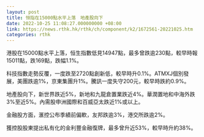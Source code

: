 ```yaml
---
layout: post
title: 恒指在15000點水平上落　地產股向下
date: 2022-10-25 11:08:27.000000000 +08:00
link: https://news.rthk.hk/rthk/ch/component/k2/1672561-20221025.htm
categories: rthk
---
```


港股在15000點水平上落，恒生指數低見14947點，最多曾跌逾230點，較早時報15011點，跌169點，跌幅1.1%。

科技指數走勢反覆，一度跌至2720點創新低，較早時升0.1%。ATMXJ個別發展，美團跌逾1%，京東集團升1%。騰訊一度失守200元，較早時跌約0.9%。

地產股向下，新世界跌近5%，新地和九龍倉置業跌近4%。華潤置地和中海外跌3%至近5%。內需股申洲國際和百威亞太跌近1%或以上。

金融股方面，滙控公布季績前偏軟，友邦跌逾3%，港交所跌逾2%。

獲控股股東提出私有化的金利豐金融復牌，最多曾升近53%，較早時升約38%。
